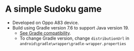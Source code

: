 # A simple Sudoku game
- Developed on Oppo A83 device.
- Build using Gradle version 7.6 to support Java version 19.
    - [See Gradle compatibility](https://docs.gradle.org/current/userguide/compatibility.html).
    -  To change Gradle version, change `distributionUrl` in `android\gradle\wrapper\gradle-wrapper.properties`

